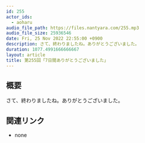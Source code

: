 ```yaml
---
id: 255
actor_ids:
  - aoharu
audio_file_path: https://files.nantyara.com/255.mp3
audio_file_size: 25936546
date: Fri, 25 Nov 2022 22:55:00 +0900
description: さて、終わりましたね。ありがとうございました。
duration: 1077.4991666666667
layout: article
title: 第255回「7日間ありがとうございました」
---
```

## 概要

さて、終わりましたね。ありがとうございました。

## 関連リンク

* none
